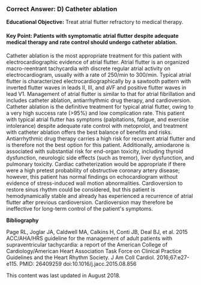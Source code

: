 
### Correct Answer: D) Catheter ablation 

**Educational Objective:** Treat atrial flutter refractory to medical therapy.

#### **Key Point:** Patients with symptomatic atrial flutter despite adequate medical therapy and rate control should undergo catheter ablation.

Catheter ablation is the most appropriate treatment for this patient with electrocardiographic evidence of atrial flutter. Atrial flutter is an organized macro-reentrant tachycardia with discrete regular atrial activity on electrocardiogram, usually with a rate of 250/min to 300/min. Typical atrial flutter is characterized electrocardiographically by a sawtooth pattern with inverted flutter waves in leads II, III, and aVF and positive flutter waves in lead V1. Management of atrial flutter is similar to that for atrial fibrillation and includes catheter ablation, antiarrhythmic drug therapy, and cardioversion. Catheter ablation is the definitive treatment for typical atrial flutter, owing to a very high success rate (>95%) and low complication rate. This patient with typical atrial flutter has symptoms (palpitations, fatigue, and exercise intolerance) despite adequate rate control with metoprolol, and treatment with catheter ablation offers the best balance of benefits and risks.
Antiarrhythmic drug therapy carries a high risk for recurrent atrial flutter and is therefore not the best option for this patient. Additionally, amiodarone is associated with substantial risk for end-organ toxicity, including thyroid dysfunction, neurologic side effects (such as tremor), liver dysfunction, and pulmonary toxicity.
Cardiac catheterization would be appropriate if there were a high pretest probability of obstructive coronary artery disease; however, this patient has normal findings on echocardiogram without evidence of stress-induced wall motion abnormalities.
Cardioversion to restore sinus rhythm could be considered, but this patient is hemodynamically stable and already has experienced a recurrence of atrial flutter after previous cardioversion. Cardioversion may therefore be ineffective for long-term control of the patient's symptoms.

**Bibliography**

Page RL, Joglar JA, Caldwell MA, Calkins H, Conti JB, Deal BJ, et al. 2015 ACC/AHA/HRS guideline for the management of adult patients with supraventricular tachycardia: a report of the American College of Cardiology/American Heart Association Task Force on Clinical Practice Guidelines and the Heart Rhythm Society. J Am Coll Cardiol. 2016;67:e27-e115. PMID: 26409259 doi:10.1016/j.jacc.2015.08.856

This content was last updated in August 2018.